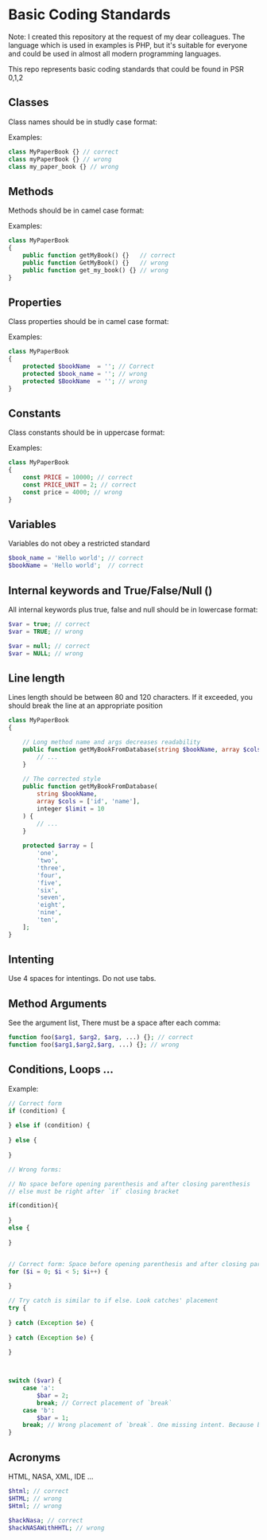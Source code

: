 # Basic Coding Standards

Note: I created this repository at the request of my dear colleagues. The language which is used in examples is PHP, but it's suitable for everyone and could be used in almost all modern programming languages.

This repo represents basic coding standards that could be found in PSR 0,1,2

## Classes

Class names should be in studly case format:

Examples:

```php
class MyPaperBook {} // correct
class myPaperBook {} // wrong
class my_paper_book {} // wrong
```



## Methods

Methods should be in camel case format:

Examples:

```php
class MyPaperBook 
{    
    public function getMyBook() {}   // correct
    public function GetMyBook() {}   // wrong
    public function get_my_book() {} // wrong
}
```



## Properties

Class properties should be in camel case format:

Examples:

```php
class MyPaperBook
{
    protected $bookName  = ''; // Correct
    protected $book_name = ''; // wrong
    protected $BookName  = ''; // wrong
}
```



## Constants

Class constants should be in uppercase format:

Examples:

```php
class MyPaperBook
{
    const PRICE = 10000; // correct
    const PRICE_UNIT = 2; // correct
    const price = 4000; // wrong
}
```



## Variables

Variables do not obey a restricted standard

```php
$book_name = 'Hello world'; // correct
$bookName = 'Hello world';  // correct
```



## Internal keywords and True/False/Null ()

All internal keywords plus true, false and null should be in lowercase format:

```php
$var = true; // correct
$var = TRUE; // wrong

$var = null; // correct
$var = NULL; // wrong
```



## Line length

Lines length should be between 80 and 120 characters. If it exceeded, you should break the line at an appropriate position

```php
class MyPaperBook
{

    // Long method name and args decreases readability
    public function getMyBookFromDatabase(string $bookName, array $cols = ['id', 'name'], integer $limit = 10) {
     	// ...   
    }
    
    // The corrected style
    public function getMyBookFromDatabase(
        string $bookName,
        array $cols = ['id', 'name'],
        integer $limit = 10
    ) {
     	// ...   
    }
    
    protected $array = [
        'one',
        'two',
        'three',
        'four',
        'five',
        'six',
        'seven',
        'eight',
        'nine',
        'ten',
    ];
}
```



## Intenting

Use 4 spaces for intentings. Do not use tabs.



## Method Arguments

See the argument list, There must be a space after each comma:

```php
function foo($arg1, $arg2, $arg, ...) {}; // correct
function foo($arg1,$arg2,$arg, ...) {}; // wrong
```



## Conditions, Loops ...

Example:

```php
// Correct form
if (condition) {
    
} else if (condition) {
    
} else {
    
}

// Wrong forms:

// No space before opening parenthesis and after closing parenthesis
// else must be right after `if` closing bracket

if(condition){ 
    
}
else { 
    
}


// Correct form: Space before opening parenthesis and after closing parenthesis
for ($i = 0; $i < 5; $i++) {
    
}

// Try catch is similar to if else. Look catches' placement
try {
    
} catch (Exception $e) {
    
} catch (Exception $e) {
    
}



switch ($var) {
    case 'a':
        $bar = 2;
        break; // Correct placement of `break`
    case 'b':
        $bar = 1;
    break; // Wrong placement of `break`. One missing intent. Because break is part of `case` body
}
```



## Acronyms

HTML, NASA, XML, IDE ...

```php
$html; // correct
$HTML; // wrong
$Html; // wrong

$hackNasa; // correct
$hackNASAWithHHTL; // wrong

```



